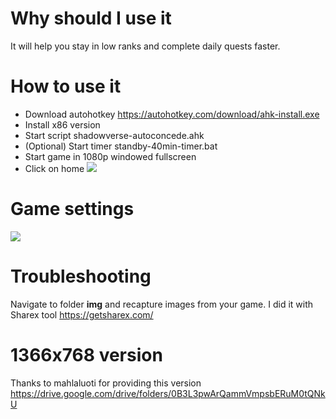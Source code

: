 # Why should I use it
It will help you stay in low ranks and complete daily quests faster.

# How to use it
* Download autohotkey https://autohotkey.com/download/ahk-install.exe
* Install x86 version
* Start script shadowverse-autoconcede.ahk
* (Optional) Start timer standby-40min-timer.bat
* Start game in 1080p windowed fullscreen
* Click on home [![](https://lh3.googleusercontent.com/-zKjtaDA1dgI/WHfUWNkxY8I/AAAAAAAAM5w/HFTmCRK9JHI/s0/Shadowverse_2017-01-12_22-08-59.jpg)](https://lh3.googleusercontent.com/-zKjtaDA1dgI/WHfUWNkxY8I/AAAAAAAAM5w/HFTmCRK9JHI/s0/Shadowverse_2017-01-12_22-08-59.jpg)

# Game settings
[![](https://lh3.googleusercontent.com/-wJe_m_n6tFU/WH135p78lRI/AAAAAAAAM84/3YjXx8Uwlbk/s0/Shadowverse_2017-01-17_04-48-16.png)](https://lh3.googleusercontent.com/-wJe_m_n6tFU/WH135p78lRI/AAAAAAAAM84/3YjXx8Uwlbk/s0/Shadowverse_2017-01-17_04-48-16.png)

# Troubleshooting
Navigate to folder **img** and recapture images from your game. I did it with Sharex tool https://getsharex.com/

# 1366x768 version
Thanks to mahlaluoti for providing this version
https://drive.google.com/drive/folders/0B3L3pwArQammVmpsbERuM0tQNkU